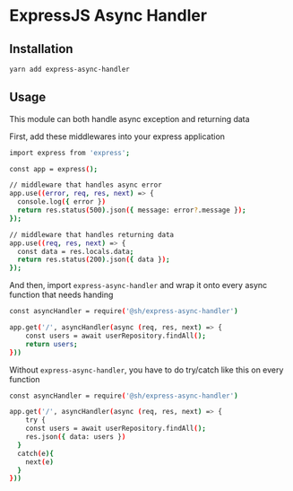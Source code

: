 # ExpressJS Async Handler

## Installation
```bash
yarn add express-async-handler
```

## Usage
This module can both handle async exception and returning data

First, add these middlewares into your express application

```bash
import express from 'express';

const app = express();

// middleware that handles async error
app.use((error, req, res, next) => {
  console.log({ error })
  return res.status(500).json({ message: error?.message });
});

// middleware that handles returning data
app.use((req, res, next) => {
  const data = res.locals.data;
  return res.status(200).json({ data });
});
```

And then, import `express-async-handler` and wrap it onto every async function that needs handing
```bash
const asyncHandler = require('@sh/express-async-handler')

app.get('/', asyncHandler(async (req, res, next) => {
	const users = await userRepository.findAll();
	return users;
}))
```

Without `express-async-handler`, you have to do try/catch like this on every function
```bash
const asyncHandler = require('@sh/express-async-handler')

app.get('/', asyncHandler(async (req, res, next) => {
	try {
    const users = await userRepository.findAll();
    res.json({ data: users })
  }
  catch(e){
    next(e)
  }
}))
```